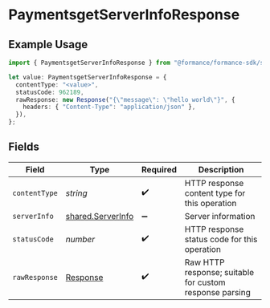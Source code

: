 # PaymentsgetServerInfoResponse

## Example Usage

```typescript
import { PaymentsgetServerInfoResponse } from "@formance/formance-sdk/sdk/models/operations";

let value: PaymentsgetServerInfoResponse = {
  contentType: "<value>",
  statusCode: 962189,
  rawResponse: new Response("{\"message\": \"hello world\"}", {
    headers: { "Content-Type": "application/json" },
  }),
};
```

## Fields

| Field                                                                 | Type                                                                  | Required                                                              | Description                                                           |
| --------------------------------------------------------------------- | --------------------------------------------------------------------- | --------------------------------------------------------------------- | --------------------------------------------------------------------- |
| `contentType`                                                         | *string*                                                              | :heavy_check_mark:                                                    | HTTP response content type for this operation                         |
| `serverInfo`                                                          | [shared.ServerInfo](../../../sdk/models/shared/serverinfo.md)         | :heavy_minus_sign:                                                    | Server information                                                    |
| `statusCode`                                                          | *number*                                                              | :heavy_check_mark:                                                    | HTTP response status code for this operation                          |
| `rawResponse`                                                         | [Response](https://developer.mozilla.org/en-US/docs/Web/API/Response) | :heavy_check_mark:                                                    | Raw HTTP response; suitable for custom response parsing               |